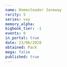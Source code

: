 ```yaml
---
name: Homesteader Janeway
rarity: 5
series: voy
memory_alpha:
bigbook_tier: -1
events: 0
in_portal: true
date: 23/06/2020
obtained: Pack
mega: false
published: true
---
```



